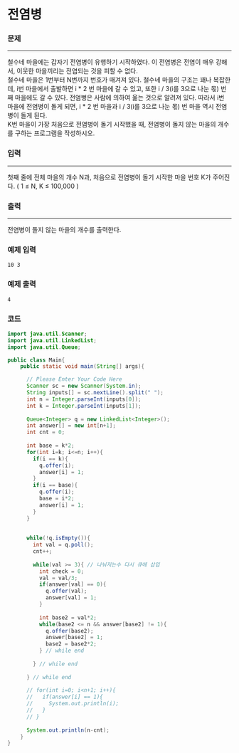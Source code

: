 # 전염병

### 문제

----------

철수네 마을에는 갑자기 전염병이 유행하기 시작하였다. 이 전염병은 전염이 매우 강해서, 이웃한 마을끼리는 전염되는 것을 피할 수 없다.  
철수네 마을은 1번부터 N번까지 번호가 매겨져 있다. 철수네 마을의 구조는 꽤나 복잡한데, i번 마을에서 출발하면 i * 2 번 마을에 갈 수 있고, 또한 i / 3(i를 3으로 나눈 몫) 번째 마을에도 갈 수 있다. 전염병은 사람에 의하여 옮는 것으로 알려져 있다. 따라서 i번 마을에 전염병이 돌게 되면, i * 2 번 마을과 i / 3(i를 3으로 나눈 몫) 번 마을 역시 전염병이 돌게 된다.  
K번 마을이 가장 처음으로 전염병이 돌기 시작했을 때, 전염병이 돌지 않는 마을의 개수를 구하는 프로그램을 작성하시오.

### 입력

----------

첫째 줄에 전체 마을의 개수 N과, 처음으로 전염병이 돌기 시작한 마을 번호 K가 주어진다. ( 1 ≤ N, K ≤ 100,000 )

### 출력

----------

전염병이 돌지 않는 마을의 개수를 출력한다.

### 예제 입력

```
10 3
```

### 예제 출력

```
4
```

### 코드

```java
import java.util.Scanner;
import java.util.LinkedList;
import java.util.Queue;

public class Main{
    public static void main(String[] args){

      // Please Enter Your Code Here
      Scanner sc = new Scanner(System.in);
      String inputs[] = sc.nextLine().split(" ");
      int n = Integer.parseInt(inputs[0]);
      int k = Integer.parseInt(inputs[1]);
      
      Queue<Integer> q = new LinkedList<Integer>();
      int answer[] = new int[n+1];
      int cnt = 0;
      
      int base = k*2;
      for(int i=k; i<=n; i++){
        if(i == k){
          q.offer(i);
          answer[i] = 1;
        }
        if(i == base){
          q.offer(i);
          base = i*2;
          answer[i] = 1;
        }
      }
      
      
      while(!q.isEmpty()){
        int val = q.poll();
        cnt++;
        
        while(val >= 3){ // 나눠지는수 다시 큐에 삽입
          int check = 0;
          val = val/3;
          if(answer[val] == 0){ 
            q.offer(val);
            answer[val] = 1;
          }
          
          int base2 = val*2;
          while(base2 <= n && answer[base2] != 1){
            q.offer(base2);
            answer[base2] = 1;
            base2 = base2*2;
          } // while end          
          
        } // while end
        
      } // while end      
      
      // for(int i=0; i<n+1; i++){
      //   if(answer[i] == 1){
      //     System.out.println(i);  
      //   }
      // }
      
      System.out.println(n-cnt);
    }
}
```
